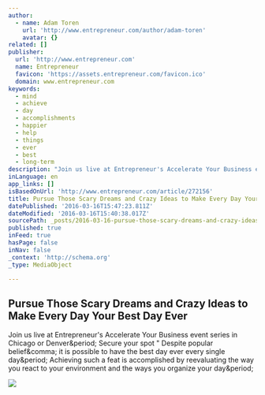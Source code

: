 ```yaml
---
author:
  - name: Adam Toren
    url: 'http://www.entrepreneur.com/author/adam-toren'
    avatar: {}
related: []
publisher:
  url: 'http://www.entrepreneur.com'
  name: Entrepreneur
  favicon: 'https://assets.entrepreneur.com/favicon.ico'
  domain: www.entrepreneur.com
keywords:
  - mind
  - achieve
  - day
  - accomplishments
  - happier
  - help
  - things
  - ever
  - best
  - long-term
description: "Join us live at Entrepreneur's Accelerate Your Business event series in Chicago or Denver. Secure your spot \" Despite popular belief, it is possible to have the best day ever every single day. Achieving such a feat is accomplished by reevaluating the way you react to your environment and the ways you organize your day."
inLanguage: en
app_links: []
isBasedOnUrl: 'http://www.entrepreneur.com/article/272156'
title: Pursue Those Scary Dreams and Crazy Ideas to Make Every Day Your Best Day Ever
datePublished: '2016-03-16T15:47:23.811Z'
dateModified: '2016-03-16T15:40:38.017Z'
sourcePath: _posts/2016-03-16-pursue-those-scary-dreams-and-crazy-ideas-to-make-every-day.md
published: true
inFeed: true
hasPage: false
inNav: false
_context: 'http://schema.org'
_type: MediaObject

---
```

<article style=""><h1>Pursue Those Scary Dreams and Crazy Ideas to Make Every Day Your Best Day Ever</h1><p>Join us live at Entrepreneur's Accelerate Your Business event series in Chicago or Denver&amp;period; Secure your spot " Despite popular belief&amp;comma; it is possible to have the best day ever every single day&amp;period; Achieving such a feat is accomplished by reevaluating the way you react to your environment and the ways you organize your day&amp;period;</p><img src="https://assets.entrepreneur.com/content/3x2/822/20150818200007-empower-woman-business-happy.jpeg" /></article>